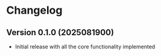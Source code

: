 # Changelog

## Version 0.1.0 (2025081900)

- Initial release with all the core functionality implemented
